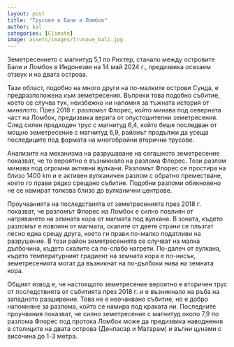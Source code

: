 ```yaml
---
layout: post
title: "Трусове в Бали и Ломбок"
author: kal
categories: [Climate]
image: assets/images/trusove_bali.jpg
---
```


Земетресението с магнитуд 5,1 по Рихтер, станало между островите Бали и Ломбок в Индонезия на 14 май 2024 г., предизвика осезаем отзвук и на двата острова.

Тази област, подобно на много други на по-малките острови Сунда, е предразположена към земетресения. Въпреки това подобно събитие, което се случва тук, неизбежно ни напомня за тъжната история от миналото. През 2018 г. разломът Флорес, който минава под северната част на Ломбок, предизвика верига от опустошителни земетресения. След силен предходен трус с магнитуд 6,4, който беше последван от мощно земетресение с магнитуд 6,9, районът продължи да усеща последиците под формата на многобройни вторични трусове.

Анализите на механизма на разрушаване на сегашното земетресение показват, че то вероятно е възникнало на разлома Флорес. Този разлом минава под огромни активни вулкани. Разломът Флорес се простира на близо 1400 km и е активен вулканичен разлом с обратно преместване, което го прави рядко срещано събитие. Подобни разломи обикновено не се намират толкова близо до вулканични центрове.

Проучванията на последствията от земетресенията през 2018 г. показват, че разломът Флорес на Ломбок е силно повлиян от нагряването на земната кора от магмата под вулкана. В зоната, където разломът е повлиян от магмата, скалите от двете страни се плъзгат лесно една срещу друга, което ги прави по-малко податливи на разрушение. В този район земетресенията се случват на малка дълбочина, където скалите са по-слабо нагрети. По-далеч от вулкана, където температурният градиент на земната кора е по-нисък, земетресенията могат да възникнат на по-дълбоки нива на земната кора.

Общият извод е, че настоящото земетресение вероятно е вторичен трус от последствията от събитията през 2018 г. и е възникнало на ръба на западното разширение. Това не е неочаквано събитие, но е добро напомняне за разлома, който се намира под краката ни. Последните проучвания показват, че силно земетресение с магнитуд около 7,9 по разлома Флорес под протока Ломбок може да предизвика наводнения в столиците на двата острова (Денпасар и Матарам) и вълни цунами с височина до 1-3 метра.
